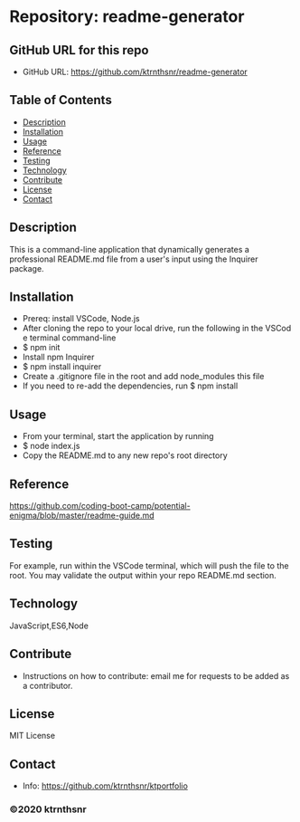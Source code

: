 ﻿# Repository: readme-generator

## GitHub URL for this repo
* GitHub URL: https://github.com/ktrnthsnr/readme-generator

## Table of Contents
* [Description](#description)
* [Installation](#installation)
* [Usage](#usage)
* [Reference](#reference)
* [Testing](#testing)
* [Technology](#technology)
* [Contribute](#contribute)
* [License](#license)
* [Contact](#contact)

## Description
This is a command-line application that dynamically generates a professional README.md file from a user's input using the Inquirer package.

## Installation
- Prereq: install VSCode, Node.js
- After cloning the repo to your local drive, run the following in the VSCode terminal command-line
- $ npm init
- Install npm Inquirer
- $ npm install inquirer
- Create a .gitignore file in the root and add node_modules this file
- If you need to re-add the dependencies, run $ npm install

## Usage
* From your terminal, start the application by running 
* $ node index.js
* Copy the README.md to any new repo's root directory

## Reference
https://github.com/coding-boot-camp/potential-enigma/blob/master/readme-guide.md

## Testing
For example, run within the VSCode terminal, which will push the file to the root. You may validate the output within your repo README.md section.

## Technology
JavaScript,ES6,Node

## Contribute
* Instructions on how to contribute: email me for requests to be added as a contributor.

## License
MIT License

## Contact
* Info: https://github.com/ktrnthsnr/ktportfolio

### ©️2020 ktrnthsnr
